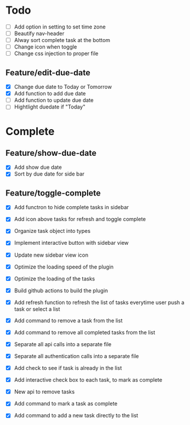 # Todo

- [ ] Add option in setting to set time zone
- [ ] Beautify nav-header
- [ ] Alway sort complete task at the bottom
- [ ] Change icon when toggle
- [ ] Change css injection to proper file

## Feature/edit-due-date

- [x] Change due date to Today or Tomorrow
- [x] Add function to add due date
- [ ] Add function to update due date
- [ ] Hightlight duedate if "Today"

# Complete

## Feature/show-due-date

- [x] Add show due date
- [x] Sort by due date for side bar

## Feature/toggle-complete

- [x] Add functron to hide complete tasks in sidebar
- [x] Add icon above tasks for refresh and toggle complete

- [x] Organize task object into types
- [x] Implement interactive button with sidebar view
- [x] Update new sidebar view icon
- [x] Optimize the loading speed of the plugin
- [x] Optimize the loading of the tasks
- [x] Build github actions to build the plugin
- [x] Add refresh function to refresh the list of tasks everytime user push a task or select a list
- [x] Add command to remove a task from the list
- [x] Add command to remove all completed tasks from the list
- [x] Separate all api calls into a separate file
- [x] Separate all authentication calls into a separate file
- [x] Add check to see if task is already in the list
- [x] Add interactive check box to each task, to mark as complete
- [x] New api to remove tasks
- [x] Add command to mark a task as complete
- [x] Add command to add a new task directly to the list
